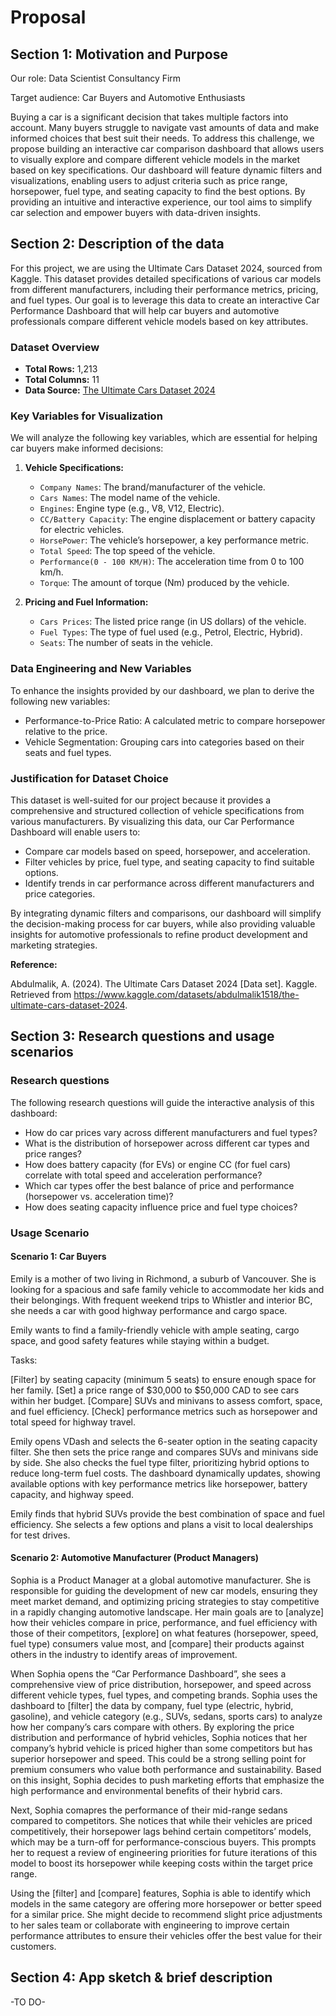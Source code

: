 # Proposal

## Section 1: Motivation and Purpose

Our role: Data Scientist Consultancy Firm

Target audience: Car Buyers and Automotive Enthusiasts

Buying a car is a significant decision that takes multiple factors into account. Many buyers struggle to navigate vast amounts of data and make informed choices that best suit their needs. To address this challenge, we propose building an interactive car comparison dashboard that allows users to visually explore and compare different vehicle models in the market based on key specifications. Our dashboard will feature dynamic filters and visualizations, enabling users to adjust criteria such as price range, horsepower, fuel type, and seating capacity to find the best options. By providing an intuitive and interactive experience, our tool aims to simplify car selection and empower buyers with data-driven insights.

## Section 2: Description of the data

For this project, we are using the Ultimate Cars Dataset 2024, sourced from Kaggle. This dataset provides detailed specifications of various car models from different manufacturers, including their performance metrics, pricing, and fuel types. Our goal is to leverage this data to create an interactive Car Performance Dashboard that will help car buyers and automotive professionals compare different vehicle models based on key attributes.

### Dataset Overview

- **Total Rows:** 1,213
- **Total Columns:** 11
- **Data Source:** [The Ultimate Cars Dataset 2024](https://www.kaggle.com/datasets/abdulmalik1518/the-ultimate-cars-dataset-2024)

### Key Variables for Visualization

We will analyze the following key variables, which are essential for helping car buyers make informed decisions:

1. **Vehicle Specifications:**
   - `Company Names`: The brand/manufacturer of the vehicle.
   - `Cars Names`: The model name of the vehicle.
   - `Engines`: Engine type (e.g., V8, V12, Electric).
   - `CC/Battery Capacity`: The engine displacement or battery capacity for electric vehicles.
   - `HorsePower`: The vehicle’s horsepower, a key performance metric.
   - `Total Speed`: The top speed of the vehicle.
   - `Performance(0 - 100 KM/H)`: The acceleration time from 0 to 100 km/h.
   - `Torque`: The amount of torque (Nm) produced by the vehicle.

2. **Pricing and Fuel Information:**
   - `Cars Prices`: The listed price range (in US dollars) of the vehicle.
   - `Fuel Types`: The type of fuel used (e.g., Petrol, Electric, Hybrid).
   - `Seats`: The number of seats in the vehicle.

### Data Engineering and New Variables

To enhance the insights provided by our dashboard, we plan to derive the following new variables:

- Performance-to-Price Ratio: A calculated metric to compare horsepower relative to the price.
- Vehicle Segmentation: Grouping cars into categories based on their seats and fuel types.

### Justification for Dataset Choice

This dataset is well-suited for our project because it provides a comprehensive and structured collection of vehicle specifications from various manufacturers. By visualizing this data, our Car Performance Dashboard will enable users to:

- Compare car models based on speed, horsepower, and acceleration.
- Filter vehicles by price, fuel type, and seating capacity to find suitable options.
- Identify trends in car performance across different manufacturers and price categories.

By integrating dynamic filters and comparisons, our dashboard will simplify the decision-making process for car buyers, while also providing valuable insights for automotive professionals to refine product development and marketing strategies.


**Reference:**

Abdulmalik, A. (2024). The Ultimate Cars Dataset 2024 [Data set]. Kaggle. Retrieved from https://www.kaggle.com/datasets/abdulmalik1518/the-ultimate-cars-dataset-2024.



## Section 3: Research questions and usage scenarios

### Research questions

The following research questions will guide the interactive analysis of this dashboard:

- How do car prices vary across different manufacturers and fuel types?  
- What is the distribution of horsepower across different car types and price ranges?
- How does battery capacity (for EVs) or engine CC (for fuel cars) correlate with total speed and acceleration performance? 
- Which car types offer the best balance of price and performance (horsepower vs. acceleration time)?  
- How does seating capacity influence price and fuel type choices?

### Usage Scenario
#### Scenario 1: Car Buyers

Emily is a mother of two living in Richmond, a suburb of Vancouver. She is looking for a spacious and safe family vehicle to accommodate her kids and their belongings. With frequent weekend trips to Whistler and interior BC, she needs a car with good highway performance and cargo space.  

Emily wants to find a family-friendly vehicle with ample seating, cargo space, and good safety features while staying within a budget.  

Tasks:

[Filter] by seating capacity (minimum 5 seats) to ensure enough space for her family.
[Set] a price range of $30,000 to $50,000 CAD to see cars within her budget.
[Compare] SUVs and minivans to assess comfort, space, and fuel efficiency.
[Check] performance metrics such as horsepower and total speed for highway travel.

Emily opens VDash and selects the 6-seater option in the seating capacity filter. She then sets the price range and compares SUVs and minivans side by side. She also checks the fuel type filter, prioritizing hybrid options to reduce long-term fuel costs. The dashboard dynamically updates, showing available options with key performance metrics like horsepower, battery capacity, and highway speed.  

Emily finds that hybrid SUVs provide the best combination of space and fuel efficiency. She selects a few options and plans a visit to local dealerships for test drives. 

#### Scenario 2: Automotive Manufacturer (Product Managers)

Sophia is a Product Manager at a global automotive manufacturer. She is responsible for guiding the development of new car models, ensuring they meet market demand, and optimizing pricing strategies to stay competitive in a rapidly changing automotive landscape. Her main goals are to [analyze] how their vehicles compare in price, performance, and fuel efficiency with those of their competitors, [explore] on what features (horsepower, speed, fuel type) consumers value most, and [compare] their products against others in the industry to identify areas of improvement.

When Sophia opens the “Car Performance Dashboard”, she sees a comprehensive view of price distribution, horsepower, and speed across different vehicle types, fuel types, and competing brands. Sophia uses the dashboard to [filter] the data by company, fuel type (electric, hybrid, gasoline), and vehicle category (e.g., SUVs, sedans, sports cars) to analyze how her company’s cars compare with others. By exploring the price distribution and performance of hybrid vehicles, Sophia notices that her company’s hybrid vehicle is priced higher than some competitors but has superior horsepower and speed. This could be a strong selling point for premium consumers who value both performance and sustainability. Based on this insight, Sophia decides to push marketing efforts that emphasize the high performance and environmental benefits of their hybrid cars.

Next, Sophia comapres the performance of their mid-range sedans compared to competitors. She notices that while their vehicles are priced competitively, their horsepower lags behind certain competitors’ models, which may be a turn-off for performance-conscious buyers. This prompts her to request a review of engineering priorities for future iterations of this model to boost its horsepower while keeping costs within the target price range.

Using the [filter] and [compare] features, Sophia is able to identify which models in the same category are offering more horsepower or better speed for a similar price. She might decide to recommend slight price adjustments to her sales team or collaborate with engineering to improve certain performance attributes to ensure their vehicles offer the best value for their customers.


## Section 4: App sketch & brief description

-TO DO-
